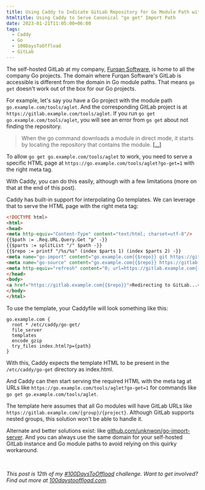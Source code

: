 ```yaml
---
title: Using Caddy to Indicate GitLab Repository for Go Module Path with Different Domain
htmltitle: Using Caddy to Serve Canonical "go get" Import Path
date: 2023-01-21T11:05:00+06:00
tags:
  - Caddy
  - Go
  - 100DaysToOffload
  - GitLab
---
```


The self-hosted GitLab at my company, [Furqan Software](https://furqansoftware.com), is home to all the company Go projects. The domain where Furqan Software's GitLab is accessible is different from the domain in Go module paths. That means `go get` doesn't work out of the box for our Go projects.

For example, let's say you have a Go project with the module path `go.example.com/tools/aglet`. And the corresponding GitLab project is at `https://gitlab.example.com/tools/aglet`. If you run `go get go.example.com/tools/aglet`, you will see an error from `go get` about not finding the repository.

> When the go command downloads a module in direct mode, it starts by locating the repository that contains the module. [\[...\]](https://go.dev/ref/mod#vcs-find)

To allow `go get go.example.com/tools/aglet` to work, you need to serve a specific HTML page at `https://go.example.com/tools/aglet?go-get=1` with the right meta tag.

With Caddy, you can do this easily, although with a few limitations (more on that at the end of this post).

Caddy has built-in support for interpolating Go templates. We can leverage that to serve the HTML page with the right meta tag:

``` html
<!DOCTYPE html>
<html>
<head>
<meta http-equiv="Content-Type" content="text/html; charset=utf-8"/>
{{$path := .Req.URL.Query.Get "p" -}}
{{$parts := splitList "/" $path -}}
{{$repo := printf "/%s/%s" (index $parts 1) (index $parts 2) -}}
<meta name="go-import" content="go.example.com{{$repo}} git https://gitlab.example.com{{$repo}}.git">
<meta name="go-source" content="go.example.com{{$repo}} https://gitlab.example.com{{$repo}} https://gitlab.example.com{{$repo}}/-/tree/master{/dir} https://gitlab.example.com{{$repo}}/-/blob/master{/dir}/{file}#L{line}">
<meta http-equiv="refresh" content="0; url=https://gitlab.example.com{{$repo}}">
</head>
<body>
<a href="https://gitlab.example.com{{$repo}}">Redirecting to GitLab...</a>
</body>
</html>
```

To use the template, your Caddyfile will look something like this:

``` text
go.example.com {
  root * /etc/caddy/go-get/
  file_server
  templates
  encode gzip
  try_files index.html?p={path}
}
```

With this, Caddy expects the template HTML to be present in the `/etc/caddy/go-get` directory as index.html.

And Caddy can then start serving the required HTML with the meta tag at URLs like `https://go.example.com/tools/aglet?go-get=1` for commands like `go get go.example.com/tools/aglet`.

The template here assumes that all Go modules will have GitLab URLs like `https://gitlab.example.com/{group}/{project}`. Although GitLab supports nested groups, this solution won't be able to handle it.

Alternate and better solutions exist: like [github.com/unknwon/go-import-server](https://github.com/unknwon/go-import-server). And you can always use the same domain for your self-hosted GitLab instance and Go module paths to avoid relying on this quirky workaround.

<br>

_This post is 12th of my [#100DaysToOffload](/tags/100daystooffload/) challenge. Want to get involved? Find out more at [100daystooffload.com](https://100daystooffload.com/)._
